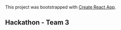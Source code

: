 This project was bootstrapped with [Create React App](https://github.com/facebook/create-react-app).

## Hackathon - Team 3

